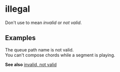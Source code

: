 # illegal

Don't use to mean *invalid* or *not valid*.

## Examples

The queue path name is not valid.   
You can't compose chords while a segment is playing.

**See also**  [invalid, not valid](../i/invalid-not-valid.md)
